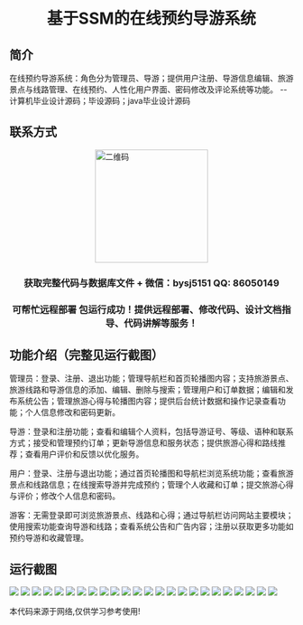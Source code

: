 <p><h1 align="center">基于SSM的在线预约导游系统</h1></p>

## 简介
在线预约导游系统：角色分为管理员、导游；提供用户注册、导游信息编辑、旅游景点与线路管理、在线预约、人性化用户界面、密码修改及评论系统等功能。    --计算机毕业设计源码；毕设源码；java毕业设计源码


## 联系方式
<img src="https://bs-1329754181.cos.ap-shanghai.myqcloud.com/wx.jpg" alt="二维码" style="display: block; margin: 0 auto;" width="200px">
<p><h3 align="center">获取完整代码与数据库文件 + 微信：bysj5151 QQ: 86050149</h3></p>
<p><h3 align="center">可帮忙远程部署 包运行成功！提供远程部署、修改代码、设计文档指导、代码讲解等服务！</h3></p>

## 功能介绍（完整见运行截图）
管理员：登录、注册、退出功能；管理导航栏和首页轮播图内容；支持旅游景点、旅游线路和导游信息的添加、编辑、删除与搜索；管理用户和订单数据；编辑和发布系统公告；管理旅游心得与轮播图内容；提供后台统计数据和操作记录查看功能；个人信息修改和密码更新。

导游：登录和注册功能；查看和编辑个人资料，包括导游证号、等级、语种和联系方式；接受和管理预约订单；更新导游信息和服务状态；提供旅游心得和路线推荐；查看用户评价和反馈以优化服务。

用户：登录、注册与退出功能；通过首页轮播图和导航栏浏览系统功能；查看旅游景点和线路信息；在线搜索导游并完成预约；管理个人收藏和订单；提交旅游心得与评价；修改个人信息和密码。

游客：无需登录即可浏览旅游景点、线路和心得；通过导航栏访问网站主要模块；使用搜索功能查询导游和线路；查看系统公告和广告内容；注册以获取更多功能如预约导游和收藏管理。


## 运行截图
![](https://bs-1329754181.cos.ap-shanghai.myqcloud.com/ssm/OnlineBookingGuideSystem/img/001.jpg)
![](https://bs-1329754181.cos.ap-shanghai.myqcloud.com/ssm/OnlineBookingGuideSystem/img/002.jpg)
![](https://bs-1329754181.cos.ap-shanghai.myqcloud.com/ssm/OnlineBookingGuideSystem/img/003.jpg)
![](https://bs-1329754181.cos.ap-shanghai.myqcloud.com/ssm/OnlineBookingGuideSystem/img/004.jpg)
![](https://bs-1329754181.cos.ap-shanghai.myqcloud.com/ssm/OnlineBookingGuideSystem/img/005.jpg)
![](https://bs-1329754181.cos.ap-shanghai.myqcloud.com/ssm/OnlineBookingGuideSystem/img/006.jpg)
![](https://bs-1329754181.cos.ap-shanghai.myqcloud.com/ssm/OnlineBookingGuideSystem/img/007.jpg)
![](https://bs-1329754181.cos.ap-shanghai.myqcloud.com/ssm/OnlineBookingGuideSystem/img/008.jpg)
![](https://bs-1329754181.cos.ap-shanghai.myqcloud.com/ssm/OnlineBookingGuideSystem/img/009.jpg)
![](https://bs-1329754181.cos.ap-shanghai.myqcloud.com/ssm/OnlineBookingGuideSystem/img/010.jpg)
![](https://bs-1329754181.cos.ap-shanghai.myqcloud.com/ssm/OnlineBookingGuideSystem/img/011.jpg)
![](https://bs-1329754181.cos.ap-shanghai.myqcloud.com/ssm/OnlineBookingGuideSystem/img/012.jpg)
![](https://bs-1329754181.cos.ap-shanghai.myqcloud.com/ssm/OnlineBookingGuideSystem/img/013.jpg)
![](https://bs-1329754181.cos.ap-shanghai.myqcloud.com/ssm/OnlineBookingGuideSystem/img/014.jpg)
![](https://bs-1329754181.cos.ap-shanghai.myqcloud.com/ssm/OnlineBookingGuideSystem/img/015.jpg)
![](https://bs-1329754181.cos.ap-shanghai.myqcloud.com/ssm/OnlineBookingGuideSystem/img/016.jpg)
![](https://bs-1329754181.cos.ap-shanghai.myqcloud.com/ssm/OnlineBookingGuideSystem/img/017.jpg)
![](https://bs-1329754181.cos.ap-shanghai.myqcloud.com/ssm/OnlineBookingGuideSystem/img/018.jpg)
![](https://bs-1329754181.cos.ap-shanghai.myqcloud.com/ssm/OnlineBookingGuideSystem/img/019.jpg)
![](https://bs-1329754181.cos.ap-shanghai.myqcloud.com/ssm/OnlineBookingGuideSystem/img/020.jpg)
![](https://bs-1329754181.cos.ap-shanghai.myqcloud.com/ssm/OnlineBookingGuideSystem/img/021.jpg)
![](https://bs-1329754181.cos.ap-shanghai.myqcloud.com/ssm/OnlineBookingGuideSystem/img/022.jpg)
![](https://bs-1329754181.cos.ap-shanghai.myqcloud.com/ssm/OnlineBookingGuideSystem/img/023.jpg)
![](https://bs-1329754181.cos.ap-shanghai.myqcloud.com/ssm/OnlineBookingGuideSystem/img/024.jpg)

<p>本代码来源于网络,仅供学习参考使用!</p>
